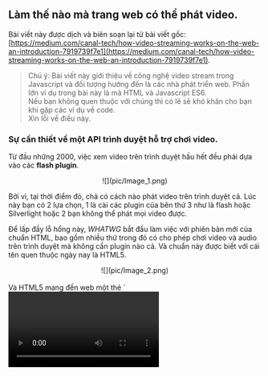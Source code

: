 ## Làm thế nào mà trang web có thể phát video.

Bài viết này được dịch và biên soạn lại từ bài viết gốc: [https://medium.com/canal-tech/how-video-streaming-works-on-the-web-an-introduction-7919739f7e1](https://medium.com/canal-tech/how-video-streaming-works-on-the-web-an-introduction-7919739f7e1).

> Chú ý: Bài viết này giới thiệu về công nghệ video stream trong Javascript và đối tượng hướng đến là các nhà phát triển web. Phần lớn ví dụ trong bài này là mã HTML và Javascript ES6. <br>
> Nếu bạn không quen thuộc với chúng thì có lẽ sẽ khó khăn cho bạn khi gặp các ví dụ về code. <br>
> Xin lỗi về điều này.
### Sự cần thiết về một API trình duyệt hỗ trợ chơi video.
Từ đầu những 2000, việc xem video trên trình duyệt hầu hết đều phải dựa vào các **flash plugin**.
<center>![](pic/Image_1.png)</center>

Bởi vì, tại thời điểm đó, chả có cách nào phát video trên trình duyệt cả. Lúc này bạn có 2 lựa chọn, 1 là cài các plugin của bên thứ 3 như là flash hoặc Silverlight hoặc 2 bạn không thể phát mọi video được.

Để lấp đầy lỗ hổng này, *WHATWG* bắt đầu làm việc với phiên bản mới của chuẩn HTML, bao gồm nhiều thứ trong đó có cho phép chơi video và audio trên trình duyệt mà không cần plugin nào cả. Và chuẩn này được biết với cái tên quen thuộc ngày nay là HTML5. 
 <center>![](pic/Image_2.png)</center><br>
Và HTML5 mang đến web một thẻ `<video>`. Thẻ mới này cho phép bạn nhúng trực tiếp link video vào HTML và phát nó ngay trên trình duyệt. 

Cái này có vẻ hay ho, nhưng nó chưa tốt bằng flash. Có vài vấn đề sau:
* Khi bạn xem video youtube bạn có thể chọn nhiều chất lượng video khác nhau. Tải video trước khi xem.
* Với live streaming, trông có vẻ khó khăn để thực hiện nó.
*  Khi xem phim trên Netflix bạn có thể chọn ngôn ngữ cho âm thanh mà bạn thích, nhưng chỉ với thẻ video trên thì chưa đủ.

Nhưng rất may mắn, ngày nay các trình duyệt đều hỗ trợ các API để phát video, đều nhờ vào các đặc tả kĩ thuật mà HTML5 mang đến cho chúng ta. Bài viết này sẽ đi chi tiết làm thế nào mà các trang web ngày nay làm những điều trên.
### Thẻ video.
Như đã nói ở phần trước, rất dễ để nhúng một video vào HTML. Sau đây là ví dụ:
```
<html>
  <head>
    <meta charset="UTF-8">
    <title>My Video</title>
  </head>
  <body>
    <video id="myVideo" src="some_video.mp4" width="1280px" height="720px" />
  </body>
</html>
```
Với đoạn code trên bạn có thể phát video ngay trên trình duyệt đã hỗ trợ HTML5 và codec tương ứng. Trông nó sẽ như thế này:
 <center>![](pic/Image_3.png)</center>

Thẻ video này cũng hỗ trợ vài API như *play, pause, seek* hoặc *change* để thay đổi tốc độ khi phát video.
Những API được truy cập trực tiếp thông qua JS.
```
var myVideo = document.getElementById("myVideo");

//pause the video
myVideo.pause()

// seek to 10 seconds
myVideo.currentTime = 10;
```
Tuy nhiên, hầu hết các video chúng ta thấy trên web hiện nay có hành vi phức tạp hơn nhiều so với những gì này có thể cho phép. Ví dụ, chuyển đổi chất lượng video và cho phép phát trực tiếp (live streaming).
<center>![](pic/Image_4.png)</center>

Thật ra các web này vẫn có thẻ video trong mã HTML, nhưng thay vì thiết đặt đường dẫn tập tin video trong thuộc tính *src*, họ lại sử dụng các web API mạnh mẽ hơn như là **Media Source Extensions**.
### Media Source Extensions ?
**Media Source Extensions (MSE)** là một đặc tả kĩ thuật của W3C mà các trình duyệt này nay triển khai. Tức là trình duyệt cung cấp các API này cho chúng ta sử dụng, nhưng tuân theo đặc tả kĩ thuật mà W3C cung cấp. 

Các API này cho phép ta triển khai các tác vụ phức tạp liên quan đến media nhờ sự hỗ trợ của JS và HTML. 

Media Source Extensions dịch ra mở rộng nguồn đa phương tiện, đa phương tiện là video, audio, image, ... Đồng thời cung cấp đối tượng **MediaSource** cho JS để quản lý những nguồn này.
 <center>![](pic/Image_5.png)</center>

Như đã đề cập trước đó, chúng ta vẫn dùng đến thẻ video nhưng thuộc tính *src* của thẻ này thay vì liên kết đến video thì nó lại được liên kết đến đối tượng **MediaSource**.

Làm sao mà thuộc tính *src* lại liên kết với đối tượng **MediaSource** được vì thuộc tính này cần cung cấp một URL mà, lạ nhỉ !

Để cho phép điều này W3C đã định nghĩa một phương thức tĩnh : `URL.createObjectURL`. API này cho phép tạo ra một URL, nhưng URL này không liên kết đến tài nguyên trực tuyến trên mạng mà lại liên kết trực tiếp đến một đối tượng trong JS ngay trên trình duyệt. Hay ho chưa!
Và đây là một ví dụ đơn giản:
```
const videoTag = document.getElementById("my-video");

// creating the MediaSource, just with the "new" keyword, and the URL for it
const myMediaSource = new MediaSource();
const url = URL.createObjectURL(myMediaSource);
// example: url = blob:http://localhost/a887d991-19c2-4268-a0f4-b6cbd71ec815

// attaching the MediaSource to the video tag
videoTag.src = url;
```
Vậy tới đây là đủ à? Chưa, chưa đủ đâu, bạn phải làm vài thứ nữa.
Đặc tả kĩ thuật của MSE chưa dừng ở đây, nó còn định nghĩa những khái niệm khác nữa, trong đó có **SourceBuffers**.
### Source Buffers
Dữ liệu media thật sự thì không được đẩy thẳng vào **MediaSource** mà nó được đẩy  vào **SourceBuffers** trước.<br>
Một MediaSource chứa một hoặc nhiều đối tượng media khác nhau.
Để đơn giản, chúng ta chỉ xét những kiểu đối tượng media sau:
* audio
* video 
* cả audio và video
> Trong thực tế kiểu (type) media được định nghĩa thông qua kiểu MIME (MIME type) của nó, cũng có khi bao gồm cả codec của media nữa. <br>
> Ví dụ cho dễ hiểu, ví dụ bạn có MIME type "video/mp4" và codec "avc1.4d4016" thì nó thuộc kiểu video định dạng mp4 với mã hóa (encode) AVC.

Tất cả các **SourceBuffers** đều được liên kết với một **MediaSource**, và mỗi cái sẽ được dùng để thêm dữ liệu vào trong thẻ video của HTML5 trực tiếp thông qua JS. 

Ví dụ, bạn có 2 nguồn dữ liệu một video, một audio, tương ứng mỗi cái là một SourceBuffer, được quản lý bởi MediaSource.
<center>![](pic/Image_6.png)</center>

Tách biệt video và audio cho phép chúng ta dễ quản lý chúng phía server. Đồng thời cũng mang lại lợi ích sau này. Và đây là cách nó hoạt động:
```
// -- Create a MediaSource and attach it to the video (We already learned about that) --

const videoTag = document.getElementById("my-video");
const myMediaSource = new MediaSource();
const url = URL.createObjectURL(myMediaSource);
videoTag.src = url;

// 1. add source buffers

const audioSourceBuffer = myMediaSource
  .addSourceBuffer('audio/mp4; codecs="mp4a.40.2"');
const videoSourceBuffer = myMediaSource
  .addSourceBuffer('video/mp4; codecs="avc1.64001e"');

// 2. download and add our audio/video to the SourceBuffers

// for the audio SourceBuffer
fetch("http://server.com/audio.mp4").then(function(response) {
  // The data has to be a JavaScript ArrayBuffer
  return response.arrayBuffer();
}).then(function(audioData) {
  audioSourceBuffer.appendBuffer(audioData);
});

// the same for the video SourceBuffer
fetch("http://server.com/video.mp4").then(function(response) {
  // The data has to be a JavaScript ArrayBuffer
  return response.arrayBuffer();
}).then(function(videoData) {
  videoSourceBuffer.appendBuffer(videoData);
});
```
Và bây giờ, thì chúng ta có thể tự thêm dữ liệu video và audio động vào thẻ video, mà không còn phải cứng nhắc như trước nữa.
 
Tìm hiểu thêm về video và audio. Như các ví dụ trên đề cập thì định dạng được sử dụng là MP4.<br>
MP4 là một định dạng thùng chứa (container format), nó chứa dữ liệu đa phương tiện, đồng thời chứa siêu dữ liệu (metadata) như là, thời gian bắt đầu, độ dài ra của video chẳng hạn.<br>

 Đặc tả kĩ thuật MSE không bắt buộc một định dạng cụ thể nào, mà định đạng đó phải được trình duyệt hiểu (hỗ trợ) thì mới sử dụng được. Về dữ liệu video thì có 2 định dạng phổ biến là MP4 và WEBM được hỗ trợ bởi hầu hết trình duyệt.
### Media Segments
Vẫn còn nhiều câu hỏi chưa được trả lời ở đây:
* Có phải chúng ta phải đợi dữ liệu được tải về hết, rồi mới đẩy nó vào SourceBuffer thì sau đó mới xem được nó ?
* Làm sao để chuyển chất lượng video hay đổi ngôn ngữ audio ?
* Làm sao để phát video trực tiếp khi mà dữ liệu media vẫn chưa hoàn thành ?

Trong ví dụ từ bài trước, chúng ta đã có một tập tin đại diện cho âm thanh và một tập tin đại diện cho video. Điều này có thể là đủ đối với trường hợp sử dụng thực sự đơn giản, nhưng không đủ nếu bạn muốn sự phức tạp hơn được cung cấp bởi hầu hết các trang web trực tuyến (đổi ngôn ngữ, chuyển chất lượng, phát trực tuyến, ...).

Điều gì thật sự xảy ra trong các trình phát video tiên tiến, đó là dữ liệu video và audio được chia thành nhiều phân đoạn (segments). Những phân đoạn này có kích thước khác nhau, nhưng thường có thời lượng từ 2 đến 10 giây.
<center>![](pic/Image_7.png)</center>

Và bây giờ thay vì đẩy một đống dữ liệu media và chờ nó tải xong thì bạn chỉ cần đẩy từng mảnh dữ liệu một vào SourceBuffers là có thể phát được video rồi.

Sau đây là ví dụ đơn giản:
```
// ... (definition of the MediaSource and its SourceBuffers)

/**
 * Fetch a video or an audio segment, and returns it as an ArrayBuffer, in a
 * Promise.
 * @param {string} url
 * @returns {Promise.<ArrayBuffer>}
 */
function fetchSegment(url) {
  return fetch(url).then(function(response) {
    return response.arrayBuffer();
  });
}

// fetching audio segments one after another (notice the URLs)
fetchSegment("http://server.com/audio/segment0.mp4")
  .then(function(audioSegment0) {
    audioSourceBuffer.appendBuffer(audioSegment0);
  })

  .then(function() {
    return fetchSegment("http://server.com/audio/segment1.mp4");
  })
  .then(function(audioSegment1) {
    audioSourceBuffer.appendBuffer(audioSegment1);
  })

  .then(function() {
    return fetchSegment("http://server.com/audio/segment2.mp4");
  })
  .then(function(audioSegment2) {
    audioSourceBuffer.appendBuffer(audioSegment2);
  })

  // ...

// same thing for video segments
fetchSegment("http://server.com/video/segment0.mp4")
  .then(function(videoSegment0) {
    videoSourceBuffer.appendBuffer(videoSegment0);
  });

// ...
```
Điều này có nghĩa là ở trên server phải có những tập tin phân đoạn. Và với ví dụ trên thì server sẽ có những tập tin sau:
```
./audio/
  ├── segment0.mp4
  ├── segment1.mp4
  └── segment2.mp4
./video/
  └── segment0.mp4
```
> Nếu web server có hỗ trợ HTTP Header Range thì chúng ta cũng không cần chia nhiều tập tin như trên mà chỉ cần một tập tin mỗi loại thôi cũng được.

Thông thường chỉ cần mảnh đầu tiên của dữ liệu media là có thể phát được video rồi, không cần phải chờ tải hết các mảnh.<br>

Để thấy được các mảnh media được tải xuống như thế nào, bạn có mở **Chrome dev tool** hoặc **Firefox dev tool** lên chuyển sang thẻ **Network**, và mở một video youtube chẳng hạn bạn sẽ thấy nó được tải như thế nào.<br>
Ví dụ nè:
<center>![](pic/Image_8.png)</center>
### Adaptive Streaming
Nhiều trình phát video có tính năng tự chuyển đổi chất lượng. Việc chuyển đổi chất lượng dựa vào chất lượng mạng (tốc độ mạng), hoặc dựa vào hành vi của người dùng.

Cái này được gọi là Adaptive Streaming (dịch nôm na là dòng dữ liệu thích nghi).<br>
Ví dụ cho dễ hiểu nè:<br>
<center>![](pic/Image_9.png)</center>

Vậy làm sao để làm được điều này.

Ở trên máy chủ, chúng ta chia dữ liệu media thành nhiều phân đoạn, với nhiều chất lượng khác nhau. Ví dụ, máy chủ chúng ta sẽ có các tập tin sau:
```
./audio/
  ├── ./128kbps/
  |     ├── segment0.mp4
  |     ├── segment1.mp4
  |     └── segment2.mp4
  └── ./320kbps/
        ├── segment0.mp4
        ├── segment1.mp4
        └── segment2.mp4
./video/
  ├── ./240p/
  |     ├── segment0.mp4
  |     ├── segment1.mp4
  |     └── segment2.mp4
  └── ./720p/
        ├── segment0.mp4
        ├── segment1.mp4
        └── segment2.mp4
```
Trình phát media (media player) sẽ tự động chọn phân đoạn để tải về phụ thuộc vào chất lượng mạng hoặc điều kiện của CPU, hoặc người dùng tùy chỉnh.<br>
 Và sau đây là một ví dụ với mã JS:
```
/**
 * Push audio segment in the source buffer based on its number
 * and quality
 * @param {number} nb
 * @param {string} language
 * @param {string} wantedQuality
 * @returns {Promise}
 */
function pushAudioSegment(nb, wantedQuality) {
 // The url begins to be a little more complex here:
 const url = "http://my-server/audio/" +
 wantedQuality + "/segment" + nb + ".mp4");
return fetch(url)
 .then((response) => response.arrayBuffer());
 .then(function(arrayBuffer) {
 audioSourceBuffer.appendBuffer(arrayBuffer);
 });
}

/**
 * Translate an estimated bandwidth to the right audio
 * quality as defined on server-side.
 * @param {number} bandwidth
 * @returns {string}
 */
function fromBandwidthToQuality(bandwidth) {
 return bandwidth > 320e3 ? "320kpbs" : "128kbps";
}

// first estimate the bandwidth. Most often, this is based on
// the time it took to download the last segments
const bandwidth = estimateBandwidth();

const quality = fromBandwidthToQuality(bandwidth);

pushAudioSegment(0, quality)
 .then(() => pushAudioSegment(1, quality))
 .then(() => pushAudioSegment(2, quality));
```
Như bạn có thể thấy, chúng ta chả gặp phải vấn đề gì khi đặt các phân đoạn media khác nhau cùng với nhau. Trong bất kì trường hợp nào, tập tin containter (mp4, webm) chứa đủ thông tin cho phép quá trình xử lý diễn ra trơn tru.
### Chuyển đổi ngôn ngữ.
Với các trình phát video phức tạp hơn như Netfilx, Amazon Prime Video, ... Nó cho phép chuyển đổi ngôn ngữ âm thanh dựa vào các thiết lập của người dùng. <br>
<center>![](pic/Image_10.png)</center>

Chắc tới đây bạn cũng biết phải làm gì rồi phải không.

Cũng giống adaptive streaming, chúng ta cũng phải chia nhiều phân đoạn cho nhiều loại ngôn ngữ khác nhau. Trên máy chủ sẽ như vầy:
```
./audio/
  ├── ./esperanto/
  |     ├── segment0.mp4
  |     ├── segment1.mp4
  |     └── segment2.mp4
  └── ./french/
        ├── segment0.mp4
        ├── segment1.mp4
        └── segment2.mp4
./video/
  ├── segment0.mp4
  ├── segment1.mp4
  └── segment2.mp4
```
Sau đây là một ví dụ cho việc chuyển đổi ngôn ngữ âm thanh này:
```
/**
 * Push audio segment in the source buffer based on its number and language.
 * @param {number} nb
 * @param {string} language
 * @returns {Promise}
 */
function pushAudioSegment(nb, language) {
  // construct dynamically the URL of the segment
  // and push it to the SourceBuffer
  const url = "http://my-server/audio/" +
    language + "/segment" + nb + ".mp4"
  return fetch(url);
    .then((response) => response.arrayBuffer());
    .then(function(arrayBuffer) {
      audioSourceBuffer.appendBuffer(arrayBuffer);
    });
}

// recuperate in some way the user's language
const language = getUsersLanguage();

pushAudioSegment(0, language)
  .then(() => pushAudioSegment(1, language))
  .then(() => pushAudioSegment(2, language));
```
Để tránh việc trộn lẫn âm thanh của những ngôn ngữ khác nhau chúng ta phải làm "sạch" SourceBuffer trước khi nạp âm thanh mới vào.

SourceBuffer có cung cấp cho chúng ta phương thức **SourceBuffer.prototype.remove** để làm điều này.
```
// Loại bỏ nội dung audio từ giây 0 đến 40. Trước khi chuyển sang audio mới.
audioSourceBuffer.remove(0, 40);
```
Tổng kết lại, nếu bạn kết hợp cả adaptive stream và chuyển đổi đa ngôn ngữ, dữ liệu trên máy chủ sẽ được tổ chức như sau:
```
./audio/
  ├── ./esperanto/
  |     ├── ./128kbps/
  |     |     ├── segment0.mp4
  |     |     ├── segment1.mp4
  |     |     └── segment2.mp4
  |     └── ./320kbps/
  |           ├── segment0.mp4
  |           ├── segment1.mp4
  |           └── segment2.mp4
  └── 
./french/
        ├── ./128kbps/
        |     ├── segment0.mp4
        |     ├── segment1.mp4
        |     └── segment2.mp4
        └── ./320kbps/
              ├── segment0.mp4
              ├── segment1.mp4
              └── segment2.mp4
./video/
  ├── ./240p/
  |     ├── segment0.mp4
  |     ├── segment1.mp4
  |     └── segment2.mp4
  └── ./720p/
        ├── segment0.mp4
        ├── segment1.mp4
        └── segment2.mp4
```
Và mã JS trên trình duyệt sẽ phải quản lý chất lượng mạng và ngôn ngữ, nên nó sẽ trông như vầy: 
```
/**
 * Push audio segment in the source buffer based on its number, language and quality
 * @param {number} nb
 * @param {string} language
 * @param {string} wantedQuality
 * @returns {Promise}
 */
function pushAudioSegment(nb, language, wantedQuality) {
  // The url begins to be a little more complex here:
  const url = "http://my-server/audio/" +
    language + "/" + wantedQuality + "/segment" + nb + ".mp4");

  return fetch(url)
    .then((response) => response.arrayBuffer());
    .then(function(arrayBuffer) {
      audioSourceBuffer.appendBuffer(arrayBuffer);
    });
}

const bandwidth = estimateBandwidth();
const quality = fromBandwidthToQuality(bandwidth);
const language = getUsersLanguage();
pushAudioSegment(0, language, quality)
  .then(() => pushAudioSegment(1, language, quality))
  .then(() => pushAudioSegment(2, language, quality));
```
### Live Contens - Nội dung trực tuyến.
Phát video trực tuyến trên web bây giờ rất phổ biến (Facebook, Youtube live streaming, ...) và thực tế là video và audio của chúng ta cũng là những tập tin được phân mảnh.
<center>![](pic/Image_11.png)</center>

Để giải thích làm thế nào nó hoạt động một cách đơn giản nhất, chúng ta sẽ xem xét một kênh Youtube vừa mới bắt đầu live streaming được 4 giây.

Sau khi ghi hình chúng ta sẽ có được một đoạn media (video+audio) dài, chúng ta sẽ chia đoạn media dài thành những đoạn nhỏ khoảng 2 giây. Và vì mới ghi hình được 4 giây nên trên máy chủ Youtube, chúng ta sẽ có:
* Một đoạn media bắt đầu từ giây 0 đến giây thứ 2, bao gồm 1 video + 1 audio.
* Đoạn media tiếp theo bắt đầu từ giây 2 đến giây thứ 4, lại bao gồm 1 video + 1 audio.
```
./audio/
  ├── segment0s.mp4
  └── segment2s.mp4
./video/
  ├── segment0s.mp4
  └── segment2s.mp4
``` 
Tại giây thứ 5, chúng ta chưa thể tạo ra đoạn media tiếp theo, nên trên máy chủ dữ liệu vẫn như cũ.<br>
Tại giây thứ 6, một đoạn media mới được tạo ra, bây giờ chúng ta có:
```
./audio/
  ├── segment0s.mp4
  ├── segment2s.mp4
  └── segment4s.mp4
./video/
  ├── segment0s.mp4
  ├── segment2s.mp4
  └── segment4s.mp4
```
Như chúng ta thấy bên trên, cứ sau mỗi 2 giây thì một phân đoạn media mới được tạo ra, nó không xuất hiện liên tục mà phải chờ một khoảng thời gian nhất định. 

Vậy tại trình duyệt web mà cụ thể là trong mã JS làm sao biết nội dung mới được tạo ra khi nào ?

Có lẽ chúng ta dùng một đồng hồ trên máy khách, bấm xem khi nào đủ 2 giây thì tạo request lên máy chủ lấy nội dung mới về. Chúng ta đặt tên phân đoạn theo một mẫu "segmentX.mp4", và X cứ tăng theo mỗi lần gọi (segment0.mp4, và 2 giây sau sẽ là segment1.mp4, ...).

Tuy nhiên, trong nhiều trường hợp, điều này có thể thiếu chính xác, cụ thể, như biến X ở trên có thể bị tràn số, hoặc có độ trễ tại máy chủ khi tạo ra phân đoạn media mới, hoặc máy chủ muốn xóa các phân đoạn cũ tiết kiệm không gian trống. Lúc này có thể request lên sẽ không được gì cả. 

 Tại máy khách, bạn muốn những phân đoạn media mới nhất ngay khi có thể mà vẫn tránh được việc request quá sớm khi mà phân đoạn mới chưa được tạo ra (có thể sẽ gặp phải lỗi HTTP 404).

Vấn đề này thường được giải quyết bằng cách dùng giao thức vận chuyển (transport protocol) đôi khi được gọi là giao thức truyền dẫn đa phương tiện (Streaming Media Protocol).
### Transport Protocols - Các giao thức truyền dẫn.
Giải thích các giao thức truyền dẫn khác nhau sẽ làm bài viết này quá dài. Chúng ta sẽ chỉ nói đến những khái niệm cốt lõi giống nhau: **Manifest** (bản kê khai).

Một **Manifest** là một tập tin mô tả các phân đoạn media hiện đang có trên máy chủ.
<center>![](pic/Image_12.png)</center>
<center>Hình trên là ví dụ về nội dung của DASH Manifest, dựa trên XML.</center>

Với Mainifest bạn có thể mô tả hầu hết mọi thứ chúng ta đã tìm hiểu trong bài viết này:
* Ngôn ngữ âm thanh nào đang có trên máy chủ và đường dẫn đến chúng (URL).
* Chất lượng các video và audio có trên máy chủ.
* Những phân đoạn media hiện đang có trên máy chủ trong ngữ cảnh live streaming.

Các giao thức vận chuyển hiện đang được sử dụng phổ biến là:
* **DASH**. Được sử dụng bởi Youtube, Netflix, Amazon Prime Video, và nhiều tổ chức khác. **DASH manifest** được gọi là **Media Presentation Description (MPD)** và nó dựa trên XML.
* **HLS**. Được phát triển bởi Apple, được dùng bởi DailyMotion, Twitch.tv, và nhiều tổ chức khác. **HLS manifest** được gọi là **playlist** và có định dạng **m3u8** (với tập tin m3u playlist, mã hóa UTF-8).
* **Smooth Streaming**. Được phát triển bởi Microsoft và dùng bởi Microsoft và MyCanal. Manifest của nó được gọi là manifest (^.^) và dựa trên XML.
### Trình phát video trên web mã nguồn mở.
Có rất nhiều trình phát video trên thế giới. Sau đây là các trình phát video mã nguồn mở:
* [rx-player](https://github.com/canalplus/rx-player): Có thể chơi cả nội dung DASH và Smooth Streaming. Được viết bằng TypeScript. 
* [dash.js](https://github.com/Dash-Industry-Forum/dash.js/): Phát được nội dung DASH, hỗ trợ nhiều tính năng của DASH. Được viết bởi DASH Industry Forum.
* [hls.js](https://github.com/video-dev/hls.js/): Tất nhiên là chơi được nội dung HLS rồi. Có mặt trong các sản phẩm của các ông lớn như Dailymontion, Twitter, VK, ...
* [shaka-player](https://github.com/google/shaka-player): Chơi được DASH và HLS. Được bảo trì bởi GOOOOGLE.
## Tổng kết.
###### Dù cho trình phát media (media player) có giao diện đẹp, tính năng khủng thì cốt lõi của nó vẫn là dựa trên MediaSource và SourceBuffers cả thôi (^_^). 
